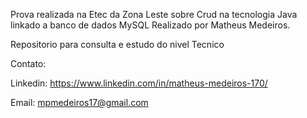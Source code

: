 Prova realizada na Etec da Zona Leste sobre Crud na tecnologia Java linkado a banco de dados MySQL Realizado por Matheus Medeiros.

Repositorio para consulta e estudo do nivel Tecnico

Contato:

Linkedin: https://www.linkedin.com/in/matheus-medeiros-170/

Email: mpmedeiros17@gmail.com
